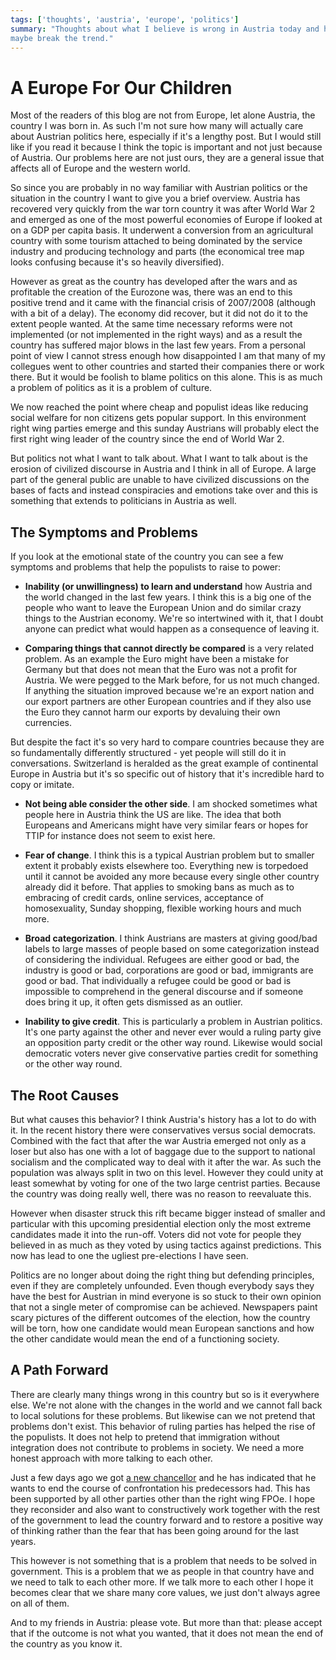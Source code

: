 ```yaml
---
tags: ['thoughts', 'austria', 'europe', 'politics']
summary: "Thoughts about what I believe is wrong in Austria today and how we can
maybe break the trend."
---
```


# A Europe For Our Children

Most of the readers of this blog are not from Europe, let alone Austria,
the country I was born in.  As such I'm not sure how many will actually
care about Austrian politics here, especially if it's a lengthy post.  But
I would still like if you read it because I think the topic is important
and not just because of Austria.  Our problems here are not just ours,
they are a general issue that affects all of Europe and the western world.

So since you are probably in no way familiar with Austrian politics or the
situation in the country I want to give you a brief overview.  Austria has
recovered very quickly from the war torn country it was after World War 2
and emerged as one of the most powerful economies of Europe if looked at
on a GDP per capita basis.  It underwent a conversion from an agricultural
country with some tourism attached to being dominated by the service
industry and producing technology and parts (the economical tree map looks
confusing because it's so heavily diversified).

However as great as the country has developed after the wars and as
profitable the creation of the Eurozone was, there was an end to this
positive trend and it came with the financial crisis of 2007/2008
(although with a bit of a delay).  The economy did recover, but it did not
do it to the extent people wanted.  At the same time necessary reforms
were not implemented (or not implemented in the right ways) and as a
result the country has suffered major blows in the last few years.  From a
personal point of view I cannot stress enough how disappointed I am that
many of my collegues went to other countries and started their companies
there or work there.  But it would be foolish to blame politics on this
alone.  This is as much a problem of politics as it is a problem of
culture.

We now reached the point where cheap and populist ideas like reducing
social welfare for non citizens gets popular support.  In this environment
right wing parties emerge and this sunday Austrians will probably elect
the first right wing leader of the country since the end of World War 2.

But politics not what I want to talk about.  What I want to talk about is
the erosion of civilized discourse in Austria and I think in all of
Europe.  A large part of the general public are unable to have civilized
discussions on the bases of facts and instead conspiracies and emotions
take over and this is something that extends to politicians in Austria as
well.

## The Symptoms and Problems

If you look at the emotional state of the country you can see a few
symptoms and problems that help the populists to raise to power:

- **Inability (or unwillingness) to learn and understand** how Austria and
the world changed in the last few years.  I think this is a big one of the
people who want to leave the European Union and do similar crazy things
to the Austrian economy.  We're so intertwined with it, that I doubt
anyone can predict what would happen as a consequence of leaving it.

- **Comparing things that cannot directly be compared** is a very related
problem. As an example the Euro might have been a mistake for Germany
but that does not mean that the Euro was not a profit for Austria.  We
were pegged to the Mark before, for us not much changed.  If anything the
situation improved because we're an export nation and our export partners
are other European countries and if they also use the Euro they cannot
harm our exports by devaluing their own currencies.

But despite the fact it's so very hard to compare countries because they
are so fundamentally differently structured - yet people will still do
it in conversations.  Switzerland is heralded as the great example of
continental Europe in Austria but it's so specific out of history that
it's incredible hard to copy or imitate.

- **Not being able consider the other side**. I am shocked sometimes what
people here in Austria think the US are like.  The idea that both
Europeans and Americans might have very similar fears or hopes for TTIP
for instance does not seem to exist here.

- **Fear of change**. I think this is a typical Austrian problem but to
smaller extent it probably exists elsewhere too. Everything new is
torpedoed until it cannot be avoided any more because every single other
country already did it before. That applies to smoking bans as much as
to embracing of credit cards, online services, acceptance of
homosexuality, Sunday shopping, flexible working hours and much more.

- **Broad categorization**. I think Austrians are masters at giving
good/bad labels to large masses of people based on some categorization
instead of considering the individual.  Refugees are either good or bad,
the industry is good or bad, corporations are good or bad, immigrants
are good or bad. That individually a refugee could be good or bad is
impossible to comprehend in the general discourse and if someone does
bring it up, it often gets dismissed as an outlier.

- **Inability to give credit**. This is particularly a problem in Austrian
politics. It's one party against the other and never ever would a ruling
party give an opposition party credit or the other way round. Likewise
would social democratic voters never give conservative parties credit
for something or the other way round.

## The Root Causes

But what causes this behavior?  I think Austria's history has a lot to do
with it.  In the recent history there were conservatives versus social
democrats.  Combined with the fact that after the war Austria emerged not
only as a loser but also has one with a lot of baggage due to the support
to national socialism and the complicated way to deal with it after the
war.  As such the population was always split in two on this level.
However they could unity at least somewhat by voting for one of the two
large centrist parties.  Because the country was doing really well, there
was no reason to reevaluate this.

However when disaster struck this rift became bigger instead of smaller
and particular with this upcoming presidential election only the most
extreme candidates made it into the run-off. Voters did not vote for
people they believed in as much as they voted by using tactics against
predictions.  This now has lead to one the ugliest pre-elections I have
seen.

Politics are no longer about doing the right thing but defending
principles, even if they are completely unfounded.  Even though everybody
says they have the best for Austrian in mind everyone is so stuck to their
own opinion that not a single meter of compromise can be achieved.
Newspapers paint scary pictures of the different outcomes of the election,
how the country will be torn, how one candidate would mean European
sanctions and how the other candidate would mean the end of a functioning
society.

## A Path Forward

There are clearly many things wrong in this country but so is it
everywhere else.  We're not alone with the changes in the world and we
cannot fall back to local solutions for these problems.  But likewise can
we not pretend that problems don't exist.  This behavior of ruling parties
has helped the rise of the populists.  It does not help to pretend that
immigration without integration does not contribute to problems in
society.  We need a more honest approach with more talking to each other.

Just a few days ago we got [a new chancellor](https://en.wikipedia.org/wiki/Christian_Kern) and he has indicated that
he wants to end the course of confrontation his predecessors had.  This
has been supported by all other parties other than the right wing FPOe.  I
hope they reconsider and also want to constructively work together with
the rest of the government to lead the country forward and to restore a
positive way of thinking rather than the fear that has been going around
for the last years.

This however is not something that is a problem that needs to be solved in
government.  This is a problem that we as people in that country have and
we need to talk to each other more.  If we talk more to each other I hope
it becomes clear that we share many core values, we just don't always
agree on all of them.

And to my friends in Austria: please vote. But more than that: please
accept that if the outcome is not what you wanted, that it does not mean
the end of the country as you know it.
